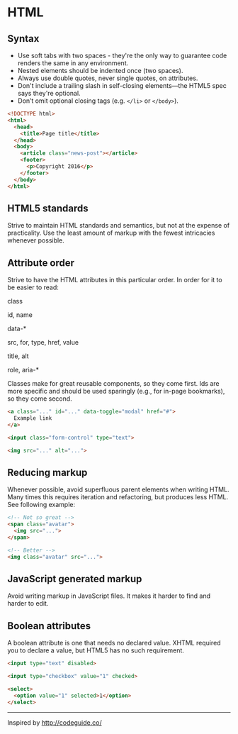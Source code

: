 # HTML


## Syntax
* Use soft tabs with two spaces - they're the only way to guarantee code renders the same in any environment.
* Nested elements should be indented once (two spaces).
* Always use double quotes, never single quotes, on attributes.
* Don't include a trailing slash in self-closing elements—the HTML5 spec says they're optional.
* Don’t omit optional closing tags (e.g. `</li>` or `</body>`).

```html
<!DOCTYPE html>
<html>
  <head>
    <title>Page title</title>
  </head>
  <body>
    <article class="news-post"></article>
    <footer>
      <p>Copyright 2016</p>
    </footer>
  </body>
</html>
```

## HTML5 standards
Strive to maintain HTML standards and semantics, but not at the expense of practicality. Use the least amount of markup with the fewest intricacies whenever possible.


## Attribute order
Strive to have the HTML attributes in this particular order. In order for it to be easier to read:

class

id, name

data-*

src, for, type, href, value

title, alt

role, aria-*

Classes make for great reusable components, so they come first. Ids are more specific and should be used sparingly (e.g., for in-page bookmarks), so they come second.

```html
<a class="..." id="..." data-toggle="modal" href="#">
  Example link
</a>

<input class="form-control" type="text">

<img src="..." alt="...">
```

## Reducing markup
Whenever possible, avoid superfluous parent elements when writing HTML. Many times this requires iteration and refactoring, but produces less HTML. See following example:

```html
<!-- Not so great -->
<span class="avatar">
  <img src="...">
</span>

<!-- Better -->
<img class="avatar" src="...">
```

## JavaScript generated markup
Avoid writing markup in JavaScript files. It makes it harder to find and harder to edit.

## Boolean attributes
A boolean attribute is one that needs no declared value. XHTML required you to declare a value, but HTML5 has no such requirement.

```html
<input type="text" disabled>

<input type="checkbox" value="1" checked>

<select>
  <option value="1" selected>1</option>
</select>
```

-----
Inspired by http://codeguide.co/
 

